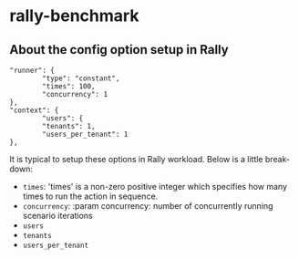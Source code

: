 # rally-benchmark



## About the config option setup in Rally

```
"runner": {
        "type": "constant",
        "times": 100,
        "concurrency": 1
},
"context": {
        "users": {
        "tenants": 1,
        "users_per_tenant": 1
},
```

It is typical to setup these options in Rally workload. Below is a
little break-down:

* `times`: 'times' is a non-zero positive integer which specifies how many
times to run the action in sequence.    
* `concurrency`:  :param concurrency: number of concurrently running scenario iterations
* `users`
* `tenants`
* `users_per_tenant`




